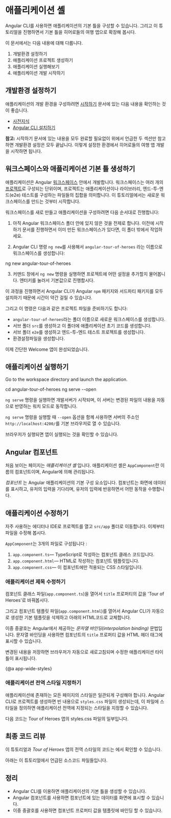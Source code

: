 <!--
# The Application Shell
-->
# 애플리케이션 셸

<!--
You begin by creating an initial application using the Angular CLI. Throughout this tutorial, you’ll modify and extend that starter application to create the Tour of Heroes app.
-->
 Angular CLI를 사용하면 애플리케이션의 기본 틀을 구성할 수 있습니다. 그리고 이 튜토리얼을 진행하면서 기본 틀을 히어로들의 여행 앱으로 확장해 봅시다.

<!--
In this part of the tutorial, you'll do the following:

1. Set up your environment.
2. Create a new workspace and initial app project.
3. Serve the application.
4. Make changes to the application.
-->
이 문서에서는 다음 내용에 대해 다룹니다.

1. 개발환경 설정하기
2. 애플리케이션 프로젝트 생성하기
3. 애플리케이션 실행해보기
4. 애플리케이션 개발 시작하기


<!--
## Set up your environment
-->
## 개발환경 설정하기

<!--
To set up your development environment, follow these instructions in [Getting Started](guide/quickstart):

* [Prerequisites](guide/quickstart#prerequisites)
* [Install the Angular CLI](guide/quickstart#install-cli)
-->
애플리케이션의 개발 환경을 구성하려면 [시작하기](guide/quickstart) 문서에 있는 다음 내용을 확인하는 것이 좋습니다.

* [사전지식](guide/quickstart#prerequisites)
* [Angular CLI 설치하기](guide/quickstart#install-cli)

<div class="alert is-helpful">

<!--
**Note:** You do not need to complete the entire Getting Started. After you complete the above two sections of Getting Started, your environment is set up. Continue below to create the Tour of Heroes workspace and an initial app project.
-->
**참고:** 시작하기 문서에 있는 내용을 모두 완료할 필요없이 위에서 언급한 두 섹션만 참고하면 개발환경 설정은 모두 끝납니다. 이렇게 설정한 환경에서 히어로들의 여행 앱 개발을 시작하면 됩니다.
</div>

<!--
## Create a new workspace and an initial application
-->
## 워크스페이스와 애플리케이션 기본 틀 생성하기

<!--
You develop apps in the context of an Angular [workspace](guide/glossary#workspace). A workspace contains the files for one or more [projects](guide/glossary#project). A project is the set of files that comprise an app, a library, or end-to-end (e2e) tests. For this tutorial, you will create a new workspace.
-->
애플리케이션은 Angular [워크스페이스](guide/glossary#workspace) 안에서 개발합니다.
워크스페이스는 여러 개의 [프로젝트](guide/glossary#project)로 구성되는 단위이며, 프로젝트는 애플리케이션이나 라이브러리, 엔드-투-엔드(e2e) 테스트를 구성하는 파일들의 집합을 의미합니다.
이 튜토리얼에서는 새로운 워크스페이스를 만드는 것부터 시작합니다.

<!--
To create a new workspace and an initial app project:

  1. Ensure that you are not already in an Angular workspace folder. For example, if you have previously created the Getting Started workspace, change to the parent of that folder.
  2. Run the CLI command `ng new` and provide the name `angular-tour-of-heroes`, as shown here:

  <code-example language="sh" class="code-shell">
     ng new angular-tour-of-heroes
  </code-example>

  3. The `ng new` command prompts you for information about features to include in the initial app project. Accept the defaults by pressing the Enter or Return key.
-->
워크스페이스를 새로 만들고 애플리케이션을 구성하려면 다음 순서대로 진행합니다:

  1. 아직 Angular 워크스페이스 폴더 안에 있지 않은 것을 전제로 합니다. 이전에 시작하기 문서를 진행하면서 이미 만든 워크스페이스가 있다면, 이 폴더 밖에서 작업하세요.

  2. Angular CLI 명령 `ng new`를 사용해서 `angular-tour-of-heroes` 라는 이름으로 워크스페이스를 생성합니다:

  <code-example language="sh" class="code-shell">
     ng new angular-tour-of-heroes
  </code-example>

  3. 커맨드 창에서 `ng new` 명령을 실행하면 프로젝트에 어떤 설정을 추가할지 물어봅니다. 엔터키를 눌러서 기본값으로 진행합시다.

<!--
The Angular CLI installs the necessary Angular `npm` packages and other dependencies. This can take a few minutes.

It also creates the following workspace and starter project files:

  * A new workspace, with a root folder named `angular-tour-of-heroes`.
  * An initial skeleton app project, also called `angular-tour-of-heroes` (in the `src` subfolder).
  * An end-to-end test project (in the e2e subfolder).
  * Related configuration files.

The initial app project contains a simple Welcome app, ready to run.
-->
이 과정을 진행하면서 Angular CLI가 Angular `npm` 패키지와 서드파티 패키지를 모두 설치하기 때문에 시간이 약간 걸릴 수 있습니다.

그리고 이 명령은 다음과 같은 프로젝트 파일을 준비하기도 합니다:

  * `angular-tour-of-heroes`라는 폴더 이름으로 새로운 워크스페이스를 생성합니다.
  * 서브 폴더 `src`를 생성하고 이 폴더에 애플리케이션 초기 코드를 생성합니다.
  * 서브 폴더 `e2e`를 생성하고 엔드-투-엔드 테스트 프로젝트를 생성합니다.
  * 환경설정파일을 생성합니다.

이제 간단한 Welcome 앱이 완성되었습니다.

<!--
## Serve the application
-->
## 애플리케이션 실행하기

Go to the workspace directory and launch the application.

<code-example language="sh" class="code-shell">
  cd angular-tour-of-heroes
  ng serve --open
</code-example>

<div class="alert is-helpful">

<!--
The `ng serve` command builds the app, starts the development server,
watches the source files, and rebuilds the app as you make changes to those files.
-->
`ng serve` 명령을 실행하면 개발서버가 시작되며, 이 서버는 변경된 파일의 내용을 자동으로 반영하는 워치 모드로 동작합니다.

<!--
The `--open` flag  opens a browser to `http://localhost:4200/`.
-->
`ng serve` 명령을 실행할 때 `--open` 옵션을 함께 사용하면 서버의 주소인 `http://localhost:4200/`를 기본 브라우저로 열 수 있습니다.

</div>

<!--
You should see the app running in your browser.
-->
브라우저가 실행되면 앱이 실행되는 것을 확인할 수 있습니다.

<!--
## Angular components
-->
## Angular 컴포넌트

<!--
The page you see is the _application shell_.
The shell is controlled by an Angular **component** named `AppComponent`.
-->
처음 보이는 페이지는 _애플리케이션 셸_ 입니다.
애플리케이션 셸은 `AppComponent`란 이름의 컴포넌트이며, Angular에 의해 관리됩니다.

<!--
_Components_ are the fundamental building blocks of Angular applications.
They display data on the screen, listen for user input, and take action based on that input.
-->
_컴포넌트_ 는 Angular 애플리케이션의 기본 구성 요소입니다.
컴포넌트는 화면에 데이터를 표시하고, 유저의 입력을 기다리며, 유저의 입력에 반응하면서 어떤 동작을 수행합니다.

<!--
## Make changes to the application
-->
## 애플리케이션 수정하기

<!--
Open the project in your favorite editor or IDE and navigate to the `src/app` folder to make some changes to the starter app.
-->
자주 사용하는 에디터나 IDE로 프로젝트를 열고 `src/app` 폴더로 이동합니다. 이제부터 파일을 수정해 봅시다.

<!--
You'll find the implementation of the shell `AppComponent` distributed over three files:
-->
`AppComponent`는 3개의 파일로 구성됩니다 : 

<!--
1. `app.component.ts`&mdash; the component class code, written in TypeScript.
1. `app.component.html`&mdash; the component template, written in HTML.
1. `app.component.css`&mdash; the component's private CSS styles.
-->
1. `app.component.ts`&mdash; TypeScript로 작성하는 컴포넌트 클래스 코드입니다.
1. `app.component.html`&mdash; HTML로 작성하는 컴포넌트 템플릿입니다.
1. `app.component.css`&mdash; 이 컴포넌트에만 적용되는 CSS 스타일입니다.

<!--
### Change the application title
-->
### 애플리케이션 제목 수정하기

<!--
Open the component class file (`app.component.ts`) and change the value of the `title` property to 'Tour of Heroes'.
-->
컴포넌트 클래스 파일(`app.component.ts`)을 열어서 `title` 프로퍼티의 값을 'Tour of Heroes'로 바꿔봅시다.

<!--
<code-example path="toh-pt0/src/app/app.component.ts" region="set-title" header="app.component.ts (class title property)" linenums="false">
-->
<code-example path="toh-pt0/src/app/app.component.ts" region="set-title" header="app.component.ts (class title 프로퍼티)" linenums="false">
</code-example>

<!--
Open the component template file (`app.component.html`) and
delete the default template generated by the Angular CLI.
Replace it with the following line of HTML.
-->
그리고 컴포넌트 템플릿 파일(`app.component.html`)를 열어서 Angular CLI가 자동으로 생성한 기본 템플릿을 삭제하고 아래의 HTML코드로 교체합니다.

<!--
<code-example path="toh-pt0/src/app/app.component.html"
  header="app.component.html (template)" linenums="false">
-->
<code-example path="toh-pt0/src/app/app.component.html"
  header="app.component.html (템플릿)" linenums="false">
</code-example>

<!--
The double curly braces are Angular's *interpolation binding* syntax.
This interpolation binding presents the component's `title` property value
inside the HTML header tag.
-->
이중 중괄호는 Angular에서 제공하는 *문자열 바인딩(interpolation binding)* 문법입니다.
문자열 바인딩을 사용하면 컴포넌트의 `title` 프로퍼티 값을 HTML 헤더 태그에 표시할 수 있습니다.

<!--
The browser refreshes and displays the new application title.
-->
변경된 내용을 저장하면 브라우저가 자동으로 새로고침되며 수정한 애플리케이션 타이틀이 표시됩니다.

{@a app-wide-styles}

<!--
### Add application styles
-->
### 애플리케이션 전역 스타일 지정하기

<!--
Most apps strive for a consistent look across the application.
The CLI generated an empty `styles.css` for this purpose.
Put your application-wide styles there.
-->
애플리케이션에 존재하는 모든 페이지의 스타일은 일관되게 구성해야 합니다.
Angular CLI로 프로젝트를 생성하면 빈 내용으로 `styles.css` 파일이 생성되는데, 이 파일에 스타일을 정의하면 애플리케이션 전역에 지정되는 스타일을 지정할 수 있습니다.

<!--
Here's an excerpt from the `styles.css` for the _Tour of Heroes_ sample app.
-->
다음 코드는 Tour of Heroes 앱의 styles.css 파일의 일부입니다.
<!--
<code-example path="toh-pt0/src/styles.1.css" header="src/styles.css (excerpt)">
-->
<code-example path="toh-pt0/src/styles.1.css" header="src/styles.css (일부)">
</code-example>

<!--
## Final code review
-->
## 최종 코드 리뷰

<!--
The source code for this tutorial and the complete _Tour of Heroes_ global styles
are available in the <live-example></live-example>.
-->
이 튜토리얼과 _Tour of Heroes_ 앱의 전역 스타일의 코드는 <live-example></live-example>에서 확인할 수 있습니다.

<!--
Here are the code files discussed on this page.
-->
아래는 이 튜토리얼에서 언급된 소스코드 파일들입니다. 

<code-tabs>

  <code-pane header="src/app/app.component.ts" path="toh-pt0/src/app/app.component.ts">
  </code-pane>

  <code-pane header="src/app/app.component.html" path="toh-pt0/src/app/app.component.html">
  </code-pane>

  <!--
  <code-pane
    header="src/styles.css (excerpt)"
    path="toh-pt0/src/styles.1.css">
  -->
  <code-pane
    header="src/styles.css (일부)"
    path="toh-pt0/src/styles.1.css">
  </code-pane>
</code-tabs>

<!--
## Summary
-->
## 정리

<!--
* You created the initial application structure using the Angular CLI.
* You learned that Angular components display data.
* You used the double curly braces of interpolation to display the app title.
-->
* Angular CLI를 이용하면 애플리케이션의 기본 틀을 생성할 수 있습니다.
* Angular 컴포넌트를 사용하면 컴포넌트에 있는 데이터를 화면에 표시할 수 있습니다.
* 이중 중괄호를 사용하면 컴포넌트 프로퍼티 값을 템플릿에 바인딩 할 수 있습니다.

